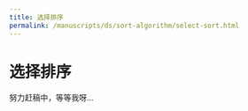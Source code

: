 ```yaml
---
title: 选择排序
permalink: /manuscripts/ds/sort-algorithm/select-sort.html
---
```


# 选择排序

努力赶稿中，等等我呀...
